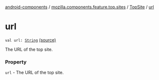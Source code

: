 [android-components](../../index.md) / [mozilla.components.feature.top.sites](../index.md) / [TopSite](index.md) / [url](./url.md)

# url

`val url: `[`String`](https://kotlinlang.org/api/latest/jvm/stdlib/kotlin/-string/index.html) [(source)](https://github.com/mozilla-mobile/android-components/blob/master/components/feature/top-sites/src/main/java/mozilla/components/feature/top/sites/TopSite.kt#L19)

The URL of the top site.

### Property

`url` - The URL of the top site.